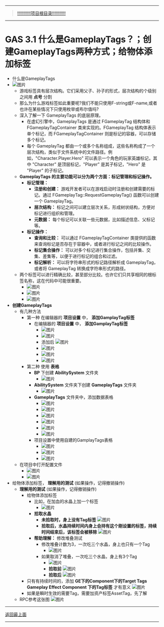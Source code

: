 ___________________________________________________________________________________________
> [!!!!!!!!!!!项目根目录!!!!!!!!!!!](./!!!!!!!!!!!项目目录!!!!!!!!!!!.md)

___________________________________________________________________________________________

# GAS 3.1 什么是GameplayTags？；创建GameplayTags两种方式；给物体添加标签
- 什么是GameplayTags 
- ![图片](https://github.com/liyunlong618/MyNote/blob/master/%E8%99%9A%E5%B9%BBC++/%E6%A8%A1%E5%9D%97/GAS/GAS%E7%AC%AC%E4%BA%8C%E5%AD%A3-%E6%9A%97%E9%BB%91%E7%A0%B4%E5%9D%8F%E7%A5%9ELike%E6%B8%B8%E6%88%8F/%E9%85%8D%E5%9B%BE/GAS_3.1/GAS%203.1%20%E4%BB%80%E4%B9%88%E6%98%AFGameplayTags%EF%BC%9F%EF%BC%9B%E5%88%9B%E5%BB%BAGameplayTags%E4%B8%A4%E7%A7%8D%E6%96%B9%E5%BC%8F%EF%BC%9B%E7%BB%99%E7%89%A9%E4%BD%93%E6%B7%BB%E5%8A%A0%E6%A0%87%E7%AD%BE-%E5%B9%95%E5%B8%83%E5%9B%BE%E7%89%87-977836-567347.png?raw=true)
    - 游戏标签具有层次结构。它们采用父子、孙子的形式，层次结构的个级别之间用 **点号** 分割
    - 那么为什么游戏标签如此重要呢?我们不能只使用F-string或F-name,或者也许在某些情况下只使用枚举或布尔值吗?
    - 深入了解一下 GameplayTags 的底层原理。
        - 在虚幻引擎中，GameplayTags 是通过 FGameplayTag 结构体和 FGameplayTagContainer 类来实现的。FGameplayTag 结构体表示单个标记，而 FGameplayTagContainer 则是标记的容器，可以存储多个标记。
        - 每个 GameplayTag 都由一个或多个名称组成，这些名称构成了一个层次结构，类似于文件系统中的文件路径。例如，"Character.Player.Hero" 可以表示一个角色的玩家英雄标记，其中 "Character" 是顶层标记，"Player" 是其子标记，"Hero" 是 "Player" 的子标记。
    - **GameplayTags 的主要功能可以分为两个方面：标记管理和标记操作。**
        - **标记管理：**
            - **注册和创建：** 游戏开发者可以在游戏启动时注册和创建需要的标记。通过 FGameplayTag::RequestGameplayTag() 函数可以创建一个 GameplayTag。
            - **层次结构：** 标记之间可以建立层次关系，形成树状结构，方便对标记进行组织和管理。
            - **元数据：** 每个标记可以关联一些元数据，比如描述信息、父标记等。
        - **标记操作：**
            - **查询和比较：** 可以通过 FGameplayTagContainer 类提供的函数来查询标记是否存在于容器中，或者进行标记之间的比较操作。
            - **标记集合操作：** 可以对多个标记进行集合操作，包括并集、交集、差集等，以便于进行标记的组合和过滤。
            - **标记解析：** 可以将字符串形式的标记路径解析成 GameplayTag，或者将 GameplayTag 转换成字符串形式的路径。
    - 两个标签可以进行精确比较，甚至部分比较。也许它们只共享相同的根标签名称，这在代码中可能很重要。
        -  ![图片](https://github.com/liyunlong618/MyNote/blob/master/%E8%99%9A%E5%B9%BBC++/%E6%A8%A1%E5%9D%97/GAS/GAS%E7%AC%AC%E4%BA%8C%E5%AD%A3-%E6%9A%97%E9%BB%91%E7%A0%B4%E5%9D%8F%E7%A5%9ELike%E6%B8%B8%E6%88%8F/%E9%85%8D%E5%9B%BE/GAS_3.1/GAS%203.1%20%E4%BB%80%E4%B9%88%E6%98%AFGameplayTags%EF%BC%9F%EF%BC%9B%E5%88%9B%E5%BB%BAGameplayTags%E4%B8%A4%E7%A7%8D%E6%96%B9%E5%BC%8F%EF%BC%9B%E7%BB%99%E7%89%A9%E4%BD%93%E6%B7%BB%E5%8A%A0%E6%A0%87%E7%AD%BE-%E5%B9%95%E5%B8%83%E5%9B%BE%E7%89%87-287284-620511.png?raw=true)
        -  ![图片](https://github.com/liyunlong618/MyNote/blob/master/%E8%99%9A%E5%B9%BBC++/%E6%A8%A1%E5%9D%97/GAS/GAS%E7%AC%AC%E4%BA%8C%E5%AD%A3-%E6%9A%97%E9%BB%91%E7%A0%B4%E5%9D%8F%E7%A5%9ELike%E6%B8%B8%E6%88%8F/%E9%85%8D%E5%9B%BE/GAS_3.1/GAS%203.1%20%E4%BB%80%E4%B9%88%E6%98%AFGameplayTags%EF%BC%9F%EF%BC%9B%E5%88%9B%E5%BB%BAGameplayTags%E4%B8%A4%E7%A7%8D%E6%96%B9%E5%BC%8F%EF%BC%9B%E7%BB%99%E7%89%A9%E4%BD%93%E6%B7%BB%E5%8A%A0%E6%A0%87%E7%AD%BE-%E5%B9%95%E5%B8%83%E5%9B%BE%E7%89%87-125188-983981.png?raw=true)
        -  ![图片](https://github.com/liyunlong618/MyNote/blob/master/%E8%99%9A%E5%B9%BBC++/%E6%A8%A1%E5%9D%97/GAS/GAS%E7%AC%AC%E4%BA%8C%E5%AD%A3-%E6%9A%97%E9%BB%91%E7%A0%B4%E5%9D%8F%E7%A5%9ELike%E6%B8%B8%E6%88%8F/%E9%85%8D%E5%9B%BE/GAS_3.1/GAS%203.1%20%E4%BB%80%E4%B9%88%E6%98%AFGameplayTags%EF%BC%9F%EF%BC%9B%E5%88%9B%E5%BB%BAGameplayTags%E4%B8%A4%E7%A7%8D%E6%96%B9%E5%BC%8F%EF%BC%9B%E7%BB%99%E7%89%A9%E4%BD%93%E6%B7%BB%E5%8A%A0%E6%A0%87%E7%AD%BE-%E5%B9%95%E5%B8%83%E5%9B%BE%E7%89%87-444596-69816.png?raw=true)
- **创建GameplayTags**
    - 有几种方法
        - 第一种 在编辑器的 **项目设置** 中， **添加GamplayTag标签**
            - 在编辑器的 **项目设置** 中， **添加GamplayTag标签**
                -  ![图片](https://github.com/liyunlong618/MyNote/blob/master/%E8%99%9A%E5%B9%BBC++/%E6%A8%A1%E5%9D%97/GAS/GAS%E7%AC%AC%E4%BA%8C%E5%AD%A3-%E6%9A%97%E9%BB%91%E7%A0%B4%E5%9D%8F%E7%A5%9ELike%E6%B8%B8%E6%88%8F/%E9%85%8D%E5%9B%BE/GAS_3.1/GAS%203.1%20%E4%BB%80%E4%B9%88%E6%98%AFGameplayTags%EF%BC%9F%EF%BC%9B%E5%88%9B%E5%BB%BAGameplayTags%E4%B8%A4%E7%A7%8D%E6%96%B9%E5%BC%8F%EF%BC%9B%E7%BB%99%E7%89%A9%E4%BD%93%E6%B7%BB%E5%8A%A0%E6%A0%87%E7%AD%BE-%E5%B9%95%E5%B8%83%E5%9B%BE%E7%89%87-476031-313668.png?raw=true)
                -  ![图片](https://github.com/liyunlong618/MyNote/blob/master/%E8%99%9A%E5%B9%BBC++/%E6%A8%A1%E5%9D%97/GAS/GAS%E7%AC%AC%E4%BA%8C%E5%AD%A3-%E6%9A%97%E9%BB%91%E7%A0%B4%E5%9D%8F%E7%A5%9ELike%E6%B8%B8%E6%88%8F/%E9%85%8D%E5%9B%BE/GAS_3.1/GAS%203.1%20%E4%BB%80%E4%B9%88%E6%98%AFGameplayTags%EF%BC%9F%EF%BC%9B%E5%88%9B%E5%BB%BAGameplayTags%E4%B8%A4%E7%A7%8D%E6%96%B9%E5%BC%8F%EF%BC%9B%E7%BB%99%E7%89%A9%E4%BD%93%E6%B7%BB%E5%8A%A0%E6%A0%87%E7%AD%BE-%E5%B9%95%E5%B8%83%E5%9B%BE%E7%89%87-138446-208989.png?raw=true)
                - 添加后 ![图片](https://github.com/liyunlong618/MyNote/blob/master/%E8%99%9A%E5%B9%BBC++/%E6%A8%A1%E5%9D%97/GAS/GAS%E7%AC%AC%E4%BA%8C%E5%AD%A3-%E6%9A%97%E9%BB%91%E7%A0%B4%E5%9D%8F%E7%A5%9ELike%E6%B8%B8%E6%88%8F/%E9%85%8D%E5%9B%BE/GAS_3.1/GAS%203.1%20%E4%BB%80%E4%B9%88%E6%98%AFGameplayTags%EF%BC%9F%EF%BC%9B%E5%88%9B%E5%BB%BAGameplayTags%E4%B8%A4%E7%A7%8D%E6%96%B9%E5%BC%8F%EF%BC%9B%E7%BB%99%E7%89%A9%E4%BD%93%E6%B7%BB%E5%8A%A0%E6%A0%87%E7%AD%BE-%E5%B9%95%E5%B8%83%E5%9B%BE%E7%89%87-471140-480224.png?raw=true)
                -  ![图片](https://github.com/liyunlong618/MyNote/blob/master/%E8%99%9A%E5%B9%BBC++/%E6%A8%A1%E5%9D%97/GAS/GAS%E7%AC%AC%E4%BA%8C%E5%AD%A3-%E6%9A%97%E9%BB%91%E7%A0%B4%E5%9D%8F%E7%A5%9ELike%E6%B8%B8%E6%88%8F/%E9%85%8D%E5%9B%BE/GAS_3.1/GAS%203.1%20%E4%BB%80%E4%B9%88%E6%98%AFGameplayTags%EF%BC%9F%EF%BC%9B%E5%88%9B%E5%BB%BAGameplayTags%E4%B8%A4%E7%A7%8D%E6%96%B9%E5%BC%8F%EF%BC%9B%E7%BB%99%E7%89%A9%E4%BD%93%E6%B7%BB%E5%8A%A0%E6%A0%87%E7%AD%BE-%E5%B9%95%E5%B8%83%E5%9B%BE%E7%89%87-391491-235380.png?raw=true)
                -  ![图片](https://github.com/liyunlong618/MyNote/blob/master/%E8%99%9A%E5%B9%BBC++/%E6%A8%A1%E5%9D%97/GAS/GAS%E7%AC%AC%E4%BA%8C%E5%AD%A3-%E6%9A%97%E9%BB%91%E7%A0%B4%E5%9D%8F%E7%A5%9ELike%E6%B8%B8%E6%88%8F/%E9%85%8D%E5%9B%BE/GAS_3.1/GAS%203.1%20%E4%BB%80%E4%B9%88%E6%98%AFGameplayTags%EF%BC%9F%EF%BC%9B%E5%88%9B%E5%BB%BAGameplayTags%E4%B8%A4%E7%A7%8D%E6%96%B9%E5%BC%8F%EF%BC%9B%E7%BB%99%E7%89%A9%E4%BD%93%E6%B7%BB%E5%8A%A0%E6%A0%87%E7%AD%BE-%E5%B9%95%E5%B8%83%E5%9B%BE%E7%89%87-389900-2036.png?raw=true)
                -  ![图片](https://github.com/liyunlong618/MyNote/blob/master/%E8%99%9A%E5%B9%BBC++/%E6%A8%A1%E5%9D%97/GAS/GAS%E7%AC%AC%E4%BA%8C%E5%AD%A3-%E6%9A%97%E9%BB%91%E7%A0%B4%E5%9D%8F%E7%A5%9ELike%E6%B8%B8%E6%88%8F/%E9%85%8D%E5%9B%BE/GAS_3.1/GAS%203.1%20%E4%BB%80%E4%B9%88%E6%98%AFGameplayTags%EF%BC%9F%EF%BC%9B%E5%88%9B%E5%BB%BAGameplayTags%E4%B8%A4%E7%A7%8D%E6%96%B9%E5%BC%8F%EF%BC%9B%E7%BB%99%E7%89%A9%E4%BD%93%E6%B7%BB%E5%8A%A0%E6%A0%87%E7%AD%BE-%E5%B9%95%E5%B8%83%E5%9B%BE%E7%89%87-524022-987358.png?raw=true)
        - 第二种 使用 **表格**
            - **BP** 下创建 **AbilitySystem** 文件夹
                -  ![图片](https://github.com/liyunlong618/MyNote/blob/master/%E8%99%9A%E5%B9%BBC++/%E6%A8%A1%E5%9D%97/GAS/GAS%E7%AC%AC%E4%BA%8C%E5%AD%A3-%E6%9A%97%E9%BB%91%E7%A0%B4%E5%9D%8F%E7%A5%9ELike%E6%B8%B8%E6%88%8F/%E9%85%8D%E5%9B%BE/GAS_3.1/GAS%203.1%20%E4%BB%80%E4%B9%88%E6%98%AFGameplayTags%EF%BC%9F%EF%BC%9B%E5%88%9B%E5%BB%BAGameplayTags%E4%B8%A4%E7%A7%8D%E6%96%B9%E5%BC%8F%EF%BC%9B%E7%BB%99%E7%89%A9%E4%BD%93%E6%B7%BB%E5%8A%A0%E6%A0%87%E7%AD%BE-%E5%B9%95%E5%B8%83%E5%9B%BE%E7%89%87-860045-9652.png?raw=true)
            - **AbilitySystem** 文件夹下创建 **GameplayTags** 文件夹
                -  ![图片](https://github.com/liyunlong618/MyNote/blob/master/%E8%99%9A%E5%B9%BBC++/%E6%A8%A1%E5%9D%97/GAS/GAS%E7%AC%AC%E4%BA%8C%E5%AD%A3-%E6%9A%97%E9%BB%91%E7%A0%B4%E5%9D%8F%E7%A5%9ELike%E6%B8%B8%E6%88%8F/%E9%85%8D%E5%9B%BE/GAS_3.1/GAS%203.1%20%E4%BB%80%E4%B9%88%E6%98%AFGameplayTags%EF%BC%9F%EF%BC%9B%E5%88%9B%E5%BB%BAGameplayTags%E4%B8%A4%E7%A7%8D%E6%96%B9%E5%BC%8F%EF%BC%9B%E7%BB%99%E7%89%A9%E4%BD%93%E6%B7%BB%E5%8A%A0%E6%A0%87%E7%AD%BE-%E5%B9%95%E5%B8%83%E5%9B%BE%E7%89%87-493953-526254.png?raw=true)
            - **GameplayTags** 文件夹中，添加数据表格
                -  ![图片](https://github.com/liyunlong618/MyNote/blob/master/%E8%99%9A%E5%B9%BBC++/%E6%A8%A1%E5%9D%97/GAS/GAS%E7%AC%AC%E4%BA%8C%E5%AD%A3-%E6%9A%97%E9%BB%91%E7%A0%B4%E5%9D%8F%E7%A5%9ELike%E6%B8%B8%E6%88%8F/%E9%85%8D%E5%9B%BE/GAS_3.1/GAS%203.1%20%E4%BB%80%E4%B9%88%E6%98%AFGameplayTags%EF%BC%9F%EF%BC%9B%E5%88%9B%E5%BB%BAGameplayTags%E4%B8%A4%E7%A7%8D%E6%96%B9%E5%BC%8F%EF%BC%9B%E7%BB%99%E7%89%A9%E4%BD%93%E6%B7%BB%E5%8A%A0%E6%A0%87%E7%AD%BE-%E5%B9%95%E5%B8%83%E5%9B%BE%E7%89%87-491467-549912.png?raw=true)
                -  ![图片](https://github.com/liyunlong618/MyNote/blob/master/%E8%99%9A%E5%B9%BBC++/%E6%A8%A1%E5%9D%97/GAS/GAS%E7%AC%AC%E4%BA%8C%E5%AD%A3-%E6%9A%97%E9%BB%91%E7%A0%B4%E5%9D%8F%E7%A5%9ELike%E6%B8%B8%E6%88%8F/%E9%85%8D%E5%9B%BE/GAS_3.1/GAS%203.1%20%E4%BB%80%E4%B9%88%E6%98%AFGameplayTags%EF%BC%9F%EF%BC%9B%E5%88%9B%E5%BB%BAGameplayTags%E4%B8%A4%E7%A7%8D%E6%96%B9%E5%BC%8F%EF%BC%9B%E7%BB%99%E7%89%A9%E4%BD%93%E6%B7%BB%E5%8A%A0%E6%A0%87%E7%AD%BE-%E5%B9%95%E5%B8%83%E5%9B%BE%E7%89%87-163058-452606.png?raw=true)
                -  ![图片](https://github.com/liyunlong618/MyNote/blob/master/%E8%99%9A%E5%B9%BBC++/%E6%A8%A1%E5%9D%97/GAS/GAS%E7%AC%AC%E4%BA%8C%E5%AD%A3-%E6%9A%97%E9%BB%91%E7%A0%B4%E5%9D%8F%E7%A5%9ELike%E6%B8%B8%E6%88%8F/%E9%85%8D%E5%9B%BE/GAS_3.1/GAS%203.1%20%E4%BB%80%E4%B9%88%E6%98%AFGameplayTags%EF%BC%9F%EF%BC%9B%E5%88%9B%E5%BB%BAGameplayTags%E4%B8%A4%E7%A7%8D%E6%96%B9%E5%BC%8F%EF%BC%9B%E7%BB%99%E7%89%A9%E4%BD%93%E6%B7%BB%E5%8A%A0%E6%A0%87%E7%AD%BE-%E5%B9%95%E5%B8%83%E5%9B%BE%E7%89%87-844642-413516.png?raw=true)
                -  ![图片](https://github.com/liyunlong618/MyNote/blob/master/%E8%99%9A%E5%B9%BBC++/%E6%A8%A1%E5%9D%97/GAS/GAS%E7%AC%AC%E4%BA%8C%E5%AD%A3-%E6%9A%97%E9%BB%91%E7%A0%B4%E5%9D%8F%E7%A5%9ELike%E6%B8%B8%E6%88%8F/%E9%85%8D%E5%9B%BE/GAS_3.1/GAS%203.1%20%E4%BB%80%E4%B9%88%E6%98%AFGameplayTags%EF%BC%9F%EF%BC%9B%E5%88%9B%E5%BB%BAGameplayTags%E4%B8%A4%E7%A7%8D%E6%96%B9%E5%BC%8F%EF%BC%9B%E7%BB%99%E7%89%A9%E4%BD%93%E6%B7%BB%E5%8A%A0%E6%A0%87%E7%AD%BE-%E5%B9%95%E5%B8%83%E5%9B%BE%E7%89%87-518630-953758.png?raw=true)
                -  ![图片](https://github.com/liyunlong618/MyNote/blob/master/%E8%99%9A%E5%B9%BBC++/%E6%A8%A1%E5%9D%97/GAS/GAS%E7%AC%AC%E4%BA%8C%E5%AD%A3-%E6%9A%97%E9%BB%91%E7%A0%B4%E5%9D%8F%E7%A5%9ELike%E6%B8%B8%E6%88%8F/%E9%85%8D%E5%9B%BE/GAS_3.1/GAS%203.1%20%E4%BB%80%E4%B9%88%E6%98%AFGameplayTags%EF%BC%9F%EF%BC%9B%E5%88%9B%E5%BB%BAGameplayTags%E4%B8%A4%E7%A7%8D%E6%96%B9%E5%BC%8F%EF%BC%9B%E7%BB%99%E7%89%A9%E4%BD%93%E6%B7%BB%E5%8A%A0%E6%A0%87%E7%AD%BE-%E5%B9%95%E5%B8%83%E5%9B%BE%E7%89%87-948103-867766.png?raw=true)
                -  ![图片](https://github.com/liyunlong618/MyNote/blob/master/%E8%99%9A%E5%B9%BBC++/%E6%A8%A1%E5%9D%97/GAS/GAS%E7%AC%AC%E4%BA%8C%E5%AD%A3-%E6%9A%97%E9%BB%91%E7%A0%B4%E5%9D%8F%E7%A5%9ELike%E6%B8%B8%E6%88%8F/%E9%85%8D%E5%9B%BE/GAS_3.1/GAS%203.1%20%E4%BB%80%E4%B9%88%E6%98%AFGameplayTags%EF%BC%9F%EF%BC%9B%E5%88%9B%E5%BB%BAGameplayTags%E4%B8%A4%E7%A7%8D%E6%96%B9%E5%BC%8F%EF%BC%9B%E7%BB%99%E7%89%A9%E4%BD%93%E6%B7%BB%E5%8A%A0%E6%A0%87%E7%AD%BE-%E5%B9%95%E5%B8%83%E5%9B%BE%E7%89%87-354690-780860.png?raw=true)
            - 项目设置中使用自建的GamplayTags表格
                -  ![图片](https://github.com/liyunlong618/MyNote/blob/master/%E8%99%9A%E5%B9%BBC++/%E6%A8%A1%E5%9D%97/GAS/GAS%E7%AC%AC%E4%BA%8C%E5%AD%A3-%E6%9A%97%E9%BB%91%E7%A0%B4%E5%9D%8F%E7%A5%9ELike%E6%B8%B8%E6%88%8F/%E9%85%8D%E5%9B%BE/GAS_3.1/GAS%203.1%20%E4%BB%80%E4%B9%88%E6%98%AFGameplayTags%EF%BC%9F%EF%BC%9B%E5%88%9B%E5%BB%BAGameplayTags%E4%B8%A4%E7%A7%8D%E6%96%B9%E5%BC%8F%EF%BC%9B%E7%BB%99%E7%89%A9%E4%BD%93%E6%B7%BB%E5%8A%A0%E6%A0%87%E7%AD%BE-%E5%B9%95%E5%B8%83%E5%9B%BE%E7%89%87-851600-837116.png?raw=true)
                -  ![图片](https://github.com/liyunlong618/MyNote/blob/master/%E8%99%9A%E5%B9%BBC++/%E6%A8%A1%E5%9D%97/GAS/GAS%E7%AC%AC%E4%BA%8C%E5%AD%A3-%E6%9A%97%E9%BB%91%E7%A0%B4%E5%9D%8F%E7%A5%9ELike%E6%B8%B8%E6%88%8F/%E9%85%8D%E5%9B%BE/GAS_3.1/GAS%203.1%20%E4%BB%80%E4%B9%88%E6%98%AFGameplayTags%EF%BC%9F%EF%BC%9B%E5%88%9B%E5%BB%BAGameplayTags%E4%B8%A4%E7%A7%8D%E6%96%B9%E5%BC%8F%EF%BC%9B%E7%BB%99%E7%89%A9%E4%BD%93%E6%B7%BB%E5%8A%A0%E6%A0%87%E7%AD%BE-%E5%B9%95%E5%B8%83%E5%9B%BE%E7%89%87-730970-758902.png?raw=true)
                -  ![图片](https://github.com/liyunlong618/MyNote/blob/master/%E8%99%9A%E5%B9%BBC++/%E6%A8%A1%E5%9D%97/GAS/GAS%E7%AC%AC%E4%BA%8C%E5%AD%A3-%E6%9A%97%E9%BB%91%E7%A0%B4%E5%9D%8F%E7%A5%9ELike%E6%B8%B8%E6%88%8F/%E9%85%8D%E5%9B%BE/GAS_3.1/GAS%203.1%20%E4%BB%80%E4%B9%88%E6%98%AFGameplayTags%EF%BC%9F%EF%BC%9B%E5%88%9B%E5%BB%BAGameplayTags%E4%B8%A4%E7%A7%8D%E6%96%B9%E5%BC%8F%EF%BC%9B%E7%BB%99%E7%89%A9%E4%BD%93%E6%B7%BB%E5%8A%A0%E6%A0%87%E7%AD%BE-%E5%B9%95%E5%B8%83%E5%9B%BE%E7%89%87-631821-561960.png?raw=true)
    - 在项目中打开配置文件
        -  ![图片](https://github.com/liyunlong618/MyNote/blob/master/%E8%99%9A%E5%B9%BBC++/%E6%A8%A1%E5%9D%97/GAS/GAS%E7%AC%AC%E4%BA%8C%E5%AD%A3-%E6%9A%97%E9%BB%91%E7%A0%B4%E5%9D%8F%E7%A5%9ELike%E6%B8%B8%E6%88%8F/%E9%85%8D%E5%9B%BE/GAS_3.1/GAS%203.1%20%E4%BB%80%E4%B9%88%E6%98%AFGameplayTags%EF%BC%9F%EF%BC%9B%E5%88%9B%E5%BB%BAGameplayTags%E4%B8%A4%E7%A7%8D%E6%96%B9%E5%BC%8F%EF%BC%9B%E7%BB%99%E7%89%A9%E4%BD%93%E6%B7%BB%E5%8A%A0%E6%A0%87%E7%AD%BE-%E5%B9%95%E5%B8%83%E5%9B%BE%E7%89%87-900911-484275.png?raw=true)
        -  ![图片](https://github.com/liyunlong618/MyNote/blob/master/%E8%99%9A%E5%B9%BBC++/%E6%A8%A1%E5%9D%97/GAS/GAS%E7%AC%AC%E4%BA%8C%E5%AD%A3-%E6%9A%97%E9%BB%91%E7%A0%B4%E5%9D%8F%E7%A5%9ELike%E6%B8%B8%E6%88%8F/%E9%85%8D%E5%9B%BE/GAS_3.1/GAS%203.1%20%E4%BB%80%E4%B9%88%E6%98%AFGameplayTags%EF%BC%9F%EF%BC%9B%E5%88%9B%E5%BB%BAGameplayTags%E4%B8%A4%E7%A7%8D%E6%96%B9%E5%BC%8F%EF%BC%9B%E7%BB%99%E7%89%A9%E4%BD%93%E6%B7%BB%E5%8A%A0%E6%A0%87%E7%AD%BE-%E5%B9%95%E5%B8%83%E5%9B%BE%E7%89%87-395591-569251.png?raw=true)
- 给物体添加标签， **理解用的测试** (如果操作，记得撤销操作)
    - **理解用的测试** (如果操作，记得撤销操作)
        - 给物体添加标签
            - 比如，在加血的水晶上加一个标签
                -  ![图片](https://github.com/liyunlong618/MyNote/blob/master/%E8%99%9A%E5%B9%BBC++/%E6%A8%A1%E5%9D%97/GAS/GAS%E7%AC%AC%E4%BA%8C%E5%AD%A3-%E6%9A%97%E9%BB%91%E7%A0%B4%E5%9D%8F%E7%A5%9ELike%E6%B8%B8%E6%88%8F/%E9%85%8D%E5%9B%BE/GAS_3.1/GAS%203.1%20%E4%BB%80%E4%B9%88%E6%98%AFGameplayTags%EF%BC%9F%EF%BC%9B%E5%88%9B%E5%BB%BAGameplayTags%E4%B8%A4%E7%A7%8D%E6%96%B9%E5%BC%8F%EF%BC%9B%E7%BB%99%E7%89%A9%E4%BD%93%E6%B7%BB%E5%8A%A0%E6%A0%87%E7%AD%BE-%E5%B9%95%E5%B8%83%E5%9B%BE%E7%89%87-816784-408608.png?raw=true)
            - **拾取水晶**
                - **未拾取时，身上没有Tag标签** ![图片](https://github.com/liyunlong618/MyNote/blob/master/%E8%99%9A%E5%B9%BBC++/%E6%A8%A1%E5%9D%97/GAS/GAS%E7%AC%AC%E4%BA%8C%E5%AD%A3-%E6%9A%97%E9%BB%91%E7%A0%B4%E5%9D%8F%E7%A5%9ELike%E6%B8%B8%E6%88%8F/%E9%85%8D%E5%9B%BE/GAS_3.1/GAS%203.1%20%E4%BB%80%E4%B9%88%E6%98%AFGameplayTags%EF%BC%9F%EF%BC%9B%E5%88%9B%E5%BB%BAGameplayTags%E4%B8%A4%E7%A7%8D%E6%96%B9%E5%BC%8F%EF%BC%9B%E7%BB%99%E7%89%A9%E4%BD%93%E6%B7%BB%E5%8A%A0%E6%A0%87%E7%AD%BE-%E5%B9%95%E5%B8%83%E5%9B%BE%E7%89%87-971241-669442.png?raw=true)
                - **拾取后，水晶持续时间内身上会持有这个刚设置的标签，持续时间结束后，该标签会被移除** ![图片](https://github.com/liyunlong618/MyNote/blob/master/%E8%99%9A%E5%B9%BBC++/%E6%A8%A1%E5%9D%97/GAS/GAS%E7%AC%AC%E4%BA%8C%E5%AD%A3-%E6%9A%97%E9%BB%91%E7%A0%B4%E5%9D%8F%E7%A5%9ELike%E6%B8%B8%E6%88%8F/%E9%85%8D%E5%9B%BE/GAS_3.1/GAS%203.1%20%E4%BB%80%E4%B9%88%E6%98%AFGameplayTags%EF%BC%9F%EF%BC%9B%E5%88%9B%E5%BB%BAGameplayTags%E4%B8%A4%E7%A7%8D%E6%96%B9%E5%BC%8F%EF%BC%9B%E7%BB%99%E7%89%A9%E4%BD%93%E6%B7%BB%E5%8A%A0%E6%A0%87%E7%AD%BE-%E5%B9%95%E5%B8%83%E5%9B%BE%E7%89%87-576545-970822.png?raw=true)
            - **帮助理解：** 修改堆叠测试
                - 修改堆叠计数为3，一次吃三个水晶，身上也只有一个Tag
                    -  ![图片](https://github.com/liyunlong618/MyNote/blob/master/%E8%99%9A%E5%B9%BBC++/%E6%A8%A1%E5%9D%97/GAS/GAS%E7%AC%AC%E4%BA%8C%E5%AD%A3-%E6%9A%97%E9%BB%91%E7%A0%B4%E5%9D%8F%E7%A5%9ELike%E6%B8%B8%E6%88%8F/%E9%85%8D%E5%9B%BE/GAS_3.1/GAS%203.1%20%E4%BB%80%E4%B9%88%E6%98%AFGameplayTags%EF%BC%9F%EF%BC%9B%E5%88%9B%E5%BB%BAGameplayTags%E4%B8%A4%E7%A7%8D%E6%96%B9%E5%BC%8F%EF%BC%9B%E7%BB%99%E7%89%A9%E4%BD%93%E6%B7%BB%E5%8A%A0%E6%A0%87%E7%AD%BE-%E5%B9%95%E5%B8%83%E5%9B%BE%E7%89%87-717493-797127.png?raw=true)
                - 如果取消了堆叠，一次吃三个水晶，身上有3个Tag
                    -  ![图片](https://github.com/liyunlong618/MyNote/blob/master/%E8%99%9A%E5%B9%BBC++/%E6%A8%A1%E5%9D%97/GAS/GAS%E7%AC%AC%E4%BA%8C%E5%AD%A3-%E6%9A%97%E9%BB%91%E7%A0%B4%E5%9D%8F%E7%A5%9ELike%E6%B8%B8%E6%88%8F/%E9%85%8D%E5%9B%BE/GAS_3.1/GAS%203.1%20%E4%BB%80%E4%B9%88%E6%98%AFGameplayTags%EF%BC%9F%EF%BC%9B%E5%88%9B%E5%BB%BAGameplayTags%E4%B8%A4%E7%A7%8D%E6%96%B9%E5%BC%8F%EF%BC%9B%E7%BB%99%E7%89%A9%E4%BD%93%E6%B7%BB%E5%8A%A0%E6%A0%87%E7%AD%BE-%E5%B9%95%E5%B8%83%E5%9B%BE%E7%89%87-841468-428019.png?raw=true)
                    - **拾取前** ![图片](https://github.com/liyunlong618/MyNote/blob/master/%E8%99%9A%E5%B9%BBC++/%E6%A8%A1%E5%9D%97/GAS/GAS%E7%AC%AC%E4%BA%8C%E5%AD%A3-%E6%9A%97%E9%BB%91%E7%A0%B4%E5%9D%8F%E7%A5%9ELike%E6%B8%B8%E6%88%8F/%E9%85%8D%E5%9B%BE/GAS_3.1/GAS%203.1%20%E4%BB%80%E4%B9%88%E6%98%AFGameplayTags%EF%BC%9F%EF%BC%9B%E5%88%9B%E5%BB%BAGameplayTags%E4%B8%A4%E7%A7%8D%E6%96%B9%E5%BC%8F%EF%BC%9B%E7%BB%99%E7%89%A9%E4%BD%93%E6%B7%BB%E5%8A%A0%E6%A0%87%E7%AD%BE-%E5%B9%95%E5%B8%83%E5%9B%BE%E7%89%87-555951-893254.png?raw=true)
                    - **拾取后** ![图片](https://github.com/liyunlong618/MyNote/blob/master/%E8%99%9A%E5%B9%BBC++/%E6%A8%A1%E5%9D%97/GAS/GAS%E7%AC%AC%E4%BA%8C%E5%AD%A3-%E6%9A%97%E9%BB%91%E7%A0%B4%E5%9D%8F%E7%A5%9ELike%E6%B8%B8%E6%88%8F/%E9%85%8D%E5%9B%BE/GAS_3.1/GAS%203.1%20%E4%BB%80%E4%B9%88%E6%98%AFGameplayTags%EF%BC%9F%EF%BC%9B%E5%88%9B%E5%BB%BAGameplayTags%E4%B8%A4%E7%A7%8D%E6%96%B9%E5%BC%8F%EF%BC%9B%E7%BB%99%E7%89%A9%E4%BD%93%E6%B7%BB%E5%8A%A0%E6%A0%87%E7%AD%BE-%E5%B9%95%E5%B8%83%E5%9B%BE%E7%89%87-235327-422617.png?raw=true)
        - 只有有持续时间的，添加 **GE下的Component下的Target Tags Gameplay Effect Component 下的Tag标签** 才有意义 ![图片](https://github.com/liyunlong618/MyNote/blob/master/%E8%99%9A%E5%B9%BBC++/%E6%A8%A1%E5%9D%97/GAS/GAS%E7%AC%AC%E4%BA%8C%E5%AD%A3-%E6%9A%97%E9%BB%91%E7%A0%B4%E5%9D%8F%E7%A5%9ELike%E6%B8%B8%E6%88%8F/%E9%85%8D%E5%9B%BE/GAS_3.1/GAS%203.1%20%E4%BB%80%E4%B9%88%E6%98%AFGameplayTags%EF%BC%9F%EF%BC%9B%E5%88%9B%E5%BB%BAGameplayTags%E4%B8%A4%E7%A7%8D%E6%96%B9%E5%BC%8F%EF%BC%9B%E7%BB%99%E7%89%A9%E4%BD%93%E6%B7%BB%E5%8A%A0%E6%A0%87%E7%AD%BE-%E5%B9%95%E5%B8%83%E5%9B%BE%E7%89%87-985213-11926.png?raw=true)
        - 如果是瞬时生效的需要Tag，需要加资产标签AssetTag，先了解
    - RPC参考这张图 ![图片](https://github.com/liyunlong618/MyNote/blob/master/%E8%99%9A%E5%B9%BBC++/%E6%A8%A1%E5%9D%97/GAS/GAS%E7%AC%AC%E4%BA%8C%E5%AD%A3-%E6%9A%97%E9%BB%91%E7%A0%B4%E5%9D%8F%E7%A5%9ELike%E6%B8%B8%E6%88%8F/%E9%85%8D%E5%9B%BE/GAS_3.1/GAS%203.1%20%E4%BB%80%E4%B9%88%E6%98%AFGameplayTags%EF%BC%9F%EF%BC%9B%E5%88%9B%E5%BB%BAGameplayTags%E4%B8%A4%E7%A7%8D%E6%96%B9%E5%BC%8F%EF%BC%9B%E7%BB%99%E7%89%A9%E4%BD%93%E6%B7%BB%E5%8A%A0%E6%A0%87%E7%AD%BE-%E5%B9%95%E5%B8%83%E5%9B%BE%E7%89%87-936265-104861.png?raw=true)

___________________________________________________________________________________________

[返回最上面](#处理关键点)
___________________________________________________________________________________________